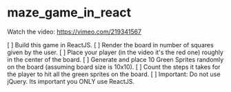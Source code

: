 # maze_game_in_react      

Watch the video: https://vimeo.com/219341567

[ ] Build this game in ReactJS.
[ ] Render the board in number of squares given by the user.
[ ] Place your player (in the video it's the red one) roughly in the center of the board.
[ ] Generate and place 10 Green Sprites randomly on the board (assuming board size is 10x10).
[ ] Count the steps it takes for the player to hit all the green sprites on the board.
[ ] Important: Do not use jQuery. Its important you ONLY use ReactJS.